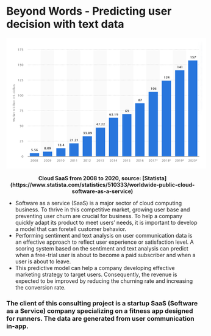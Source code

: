 # Beyond Words - Predicting user decision with text data
<p align="center"><img src="https://github.com/er1czz/beyondwords/blob/main/background.PNG" style = "border:10px solid white"></p>  
<p align="center"><b>Cloud SaaS from 2008 to 2020, source: [Statista](https://www.statista.com/statistics/510333/worldwide-public-cloud-software-as-a-service) </b></p>

  * Software as a service (SaaS) is a major sector of cloud computing business. To thrive in this competitive market, growing user base and preventing user churn are crucial for business. To help a company quickly adapt its product to meet users’ needs, it is important to develop a model that can foretell customer behavior.  
  * Performing sentiment and text analysis on user communication data is an effective approach to reflect user experience or satisfaction level. A scoring system based on the sentiment and text analysis can predict when a free-trial user is about to become a paid subscriber and when a user is about to leave.   
  * This predictive model can help a company developing effective marketing strategy to target users. Consequently, the revenue is expected to be improved by reducing the churning rate and increasing the conversion rate.

### The client of this consulting project is a startup SaaS (Software as a Service) company specializing on a fitness app designed for runners. The data are generated from user communication in-app.
